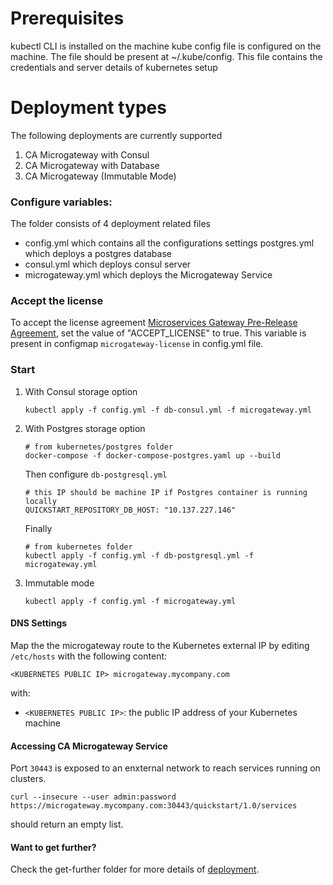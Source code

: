 # Prerequisites
kubectl CLI is installed on the machine 
kube config file is configured on the machine. The file should be present at ~/.kube/config. This file contains the credentials and server details of kubernetes setup

# Deployment types
The following deployments are currently supported
1. CA Microgateway with Consul
2. CA Microgateway with Database
3. CA Microgateway (Immutable Mode)

### Configure variables:
The folder consists of 4 deployment related files
- config.yml which contains all the configurations settings
 postgres.yml which deploys a postgres database
- consul.yml which deploys consul server
- microgateway.yml which deploys the Microgateway Service


### Accept the license
To accept the license agreement [Microservices Gateway Pre-Release Agreement](https://github-isl-01.ca.com/APIM-Gateway/ca-microgateway/blob/master/LICENSE.md), set the value of "ACCEPT_LICENSE" to true. This variable is present in configmap `microgateway-license` in config.yml file.

### Start
1. With Consul storage option
    ```
    kubectl apply -f config.yml -f db-consul.yml -f microgateway.yml 
    ```
2.  With Postgres storage option
    ```
    # from kubernetes/postgres folder
    docker-compose -f docker-compose-postgres.yaml up --build
    ```

    Then configure `db-postgresql.yml` 
    ```
    # this IP should be machine IP if Postgres container is running locally
    QUICKSTART_REPOSITORY_DB_HOST: "10.137.227.146"
    ```
    Finally
    ```
    # from kubernetes folder
    kubectl apply -f config.yml -f db-postgresql.yml -f microgateway.yml
    ```
3. Immutable mode
    ```
    kubectl apply -f config.yml -f microgateway.yml
    ```

#### DNS Settings
Map the the microgateway route to the Kubernetes external IP by editing `/etc/hosts` with the following content:
```
<KUBERNETES PUBLIC IP> microgateway.mycompany.com
```
with:
- `<KUBERNETES PUBLIC IP>`: the public IP address of your Kubernetes machine

#### Accessing CA Microgateway Service
Port `30443` is exposed to an enxternal network to reach services running on clusters. 
```
curl --insecure --user admin:password https://microgateway.mycompany.com:30443/quickstart/1.0/services
```
should return an empty list.

#### Want to get further?
Check the get-further folder for more details of [deployment](https://github-isl-01.ca.com/APIM-Gateway/ca-microgateway/blob/kubernetes-guides-2/get-started/get-further/operations/platforms/kubernetes.md#deploy).